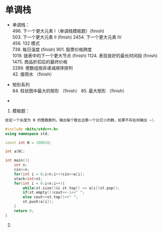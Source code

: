 <!--
 * @Author: zzzzztw
 * @Date: 2023-04-10 16:55:25
 * @LastEditors: Do not edit
 * @LastEditTime: 2023-05-20 09:51:44
 * @FilePath: /myLearning/算法/leetcode/单调栈.md
-->
# 单调栈

* 单调栈：  
  496. 下一个更大元素 I（单调栈模板题）(finish)  
  503. 下一个更大元素 II  (finish)
  2454. 下一个更大元素 IV  
  456. 132 模式  
  739. 每日温度  (finish)
  901. 股票价格跨度  
  1019. 链表中的下一个更大节点  (finish)
  1124. 表现良好的最长时间段  (finish)
  1475. 商品折扣后的最终价格  
  2289. 使数组按非递减顺序排列    
  42. 接雨水 （finish）
* 矩形系列   
  84.  柱状图中最大的矩形  （finish）
  85.    最大矩形 （finish）

    
* 
1. 模板题：

```cpp
给定一个长度为 N 的整数数列，输出每个数左边第一个比它小的数，如果不存在则输出 −1.

#include <bits/stdc++.h>
using namespace std;

const int N = 100010;

int a[N];

int main(){
    int n;
    cin>>n;
    for(int i = 0;i<n;i++)cin>>a[i];
    stack<int>st;
    for(int i = 0;i<n;i++){
        while(st.size()&& st.top() >= a[i])st.pop();
        if(st.empty())cout<<-1<<" ";
        else cout<<st.top()<<" ";
        st.push(a[i]);
    }
    return 0;
}


```

2. 
